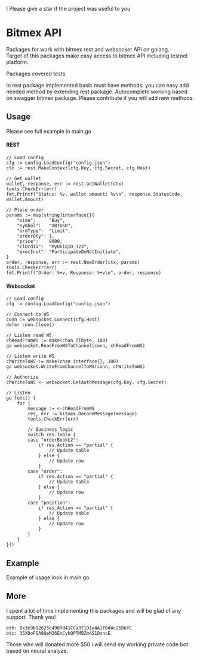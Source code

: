 ! Please give a star if the project was useful to you  

# Bitmex API
Packages for work with bitmex rest and websocket API on golang.  
Target of this packages make easy access to bitmex API including testnet platform.  

Packages covered tests.  

In rest package implemented basic must have methods, you can easy add needed method by extending rest package. Autocomplete working based on swagger bitmex package. Please contribute if you will add new methods.


## Usage
Please see full example in main.go

####  REST
```
// Load config
cfg := config.LoadConfig("config.json")
ctx := rest.MakeContext(cfg.Key, cfg.Secret, cfg.Host)

// Get wallet
wallet, response, err := rest.GetWallet(ctx)
tools.CheckErr(err)
fmt.Printf("Status: %v, wallet amount: %v\n", response.StatusCode, wallet.Amount)

// Place order
params := map[string]interface{}{
    "side":     "Buy",
    "symbol":   "XBTUSD",
    "ordType":  "Limit",
    "orderQty": 1,
    "price":    9000,
    "clOrdID":  "MyUniqID_123",
    "execInst": "ParticipateDoNotInitiate",
}
order, response, err := rest.NewOrder(ctx, params)
tools.CheckErr(err)
fmt.Printf("Order: %+v, Response: %+v\n", order, response)
```

#### Websocket
```
// Load config
cfg := config.LoadConfig("config.json")

// Connect to WS
conn := websocket.Connect(cfg.Host)
defer conn.Close()

// Listen read WS
chReadFromWS := make(chan []byte, 100)
go websocket.ReadFromWSToChannel(conn, chReadFromWS)

// Listen write WS
chWriteToWS := make(chan interface{}, 100)
go websocket.WriteFromChannelToWS(conn, chWriteToWS)

// Authorize
chWriteToWS <- websocket.GetAuthMessage(cfg.Key, cfg.Secret)

// Listen
go func() {
    for {
        message := <-chReadFromWS
        res, err := bitmex.DecodeMessage(message)
        tools.CheckErr(err)

        // Business logic
        switch res.Table {
        case "orderBookL2":
            if res.Action == "partial" {
                // Update table
            } else {
                // Update row
            }
        case "order":
            if res.Action == "partial" {
                // Update table
            } else {
                // Update row
            }
        case "position":
            if res.Action == "partial" {
                // Update table
            } else {
                // Update row
            }
        }
    }
}()

```

## Example
Example of usage look in main.go

## More
I spent a lot of time implementing this packages and will be glad of any support. Thank you!
```
eth: 0x3e9b92625c49Bfd41CCa371D1e4A1f0d4c25B6fC
btc: 35XDoFSA8QeM26EnCyhQPTMBZm4S1DvncE
```
Those who will donated more $50 i will send my working private code bot based on neural analyze.
